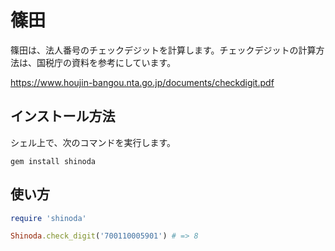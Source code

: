 # 篠田

篠田は、法人番号のチェックデジットを計算します。チェックデジットの計算方法は、国税庁の資料を参考にしています。

https://www.houjin-bangou.nta.go.jp/documents/checkdigit.pdf

## インストール方法

シェル上で、次のコマンドを実行します。

```console
gem install shinoda
```

## 使い方

```ruby
require 'shinoda'

Shinoda.check_digit('700110005901') # => 8
```
